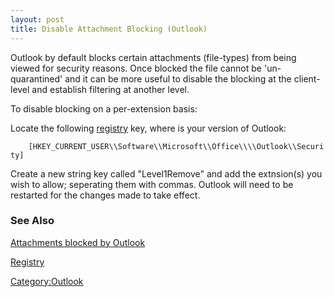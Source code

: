 ```yaml
---
layout: post 
title: Disable Attachment Blocking (Outlook)
---
```


Outlook by default blocks certain attachments (file-types) from being
viewed for security reasons. Once blocked the file cannot be
\'un-quarantined\' and it can be more useful to disable the blocking at
the client-level and establish filtering at another level.

To disable blocking on a per-extension basis:

Locate the following [registry](registry "wikilink") key, where
<version> is your version of Outlook:

`    [HKEY_CURRENT_USER\\Software\\Microsoft\\Office\\`<version>`\\Outlook\\Security]`

Create a new string key called \"Level1Remove\" and add the extnsion(s)
you wish to allow; seperating them with commas. Outlook will need to be
restarted for the changes made to take effect.

### See Also

[Attachments blocked by
Outlook](http://office.microsoft.com/en-us/outlook/HP030850041033.aspx)

[Registry](Registry "wikilink")

[Category:Outlook](Category:Outlook "wikilink")
